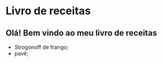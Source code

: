 # Livro de receitas

## Olá! Bem vindo ao meu livro de receitas

 - Strogonoff de frango;
 - pavê;
 